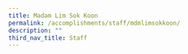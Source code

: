 ```yaml
---
title: Madam Lim Sok Koon
permalink: /accomplishments/staff/mdmlimsokkoon/
description: ""
third_nav_title: Staff
---
```

